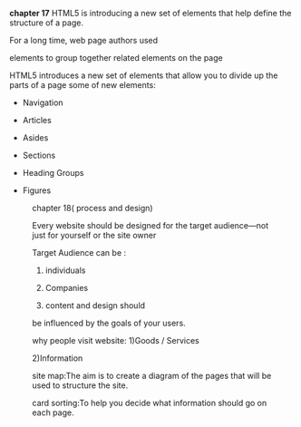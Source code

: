 **chapter 17**
HTML5 is introducing a new set of
elements that help define the structure of
a page.

For a long time, web page authors used <div> elements to group
together related elements on the page

 HTML5 introduces a new set of elements that allow you to divide up the
parts of a page
some of new elements:

- Navigation
<nav>

- Articles
<article>

- Asides
<aside>

- Sections
<section>

- Heading Groups
<hgroup>

- Figures
<figure> <figcaption>

chapter 18( process and design)

Every website should be designed for the
target audience—not just for yourself or the
site owner

Target Audience can be :
1. individuals

2. Companies

3. content and design should

be influenced by the goals of
your users. 

why people visit website:
1)Goods / Services

2)Information

site map:The aim is to create a diagram
of the pages that will be used
to structure the site.

card sorting:To help you decide what
information should go on each
page.











